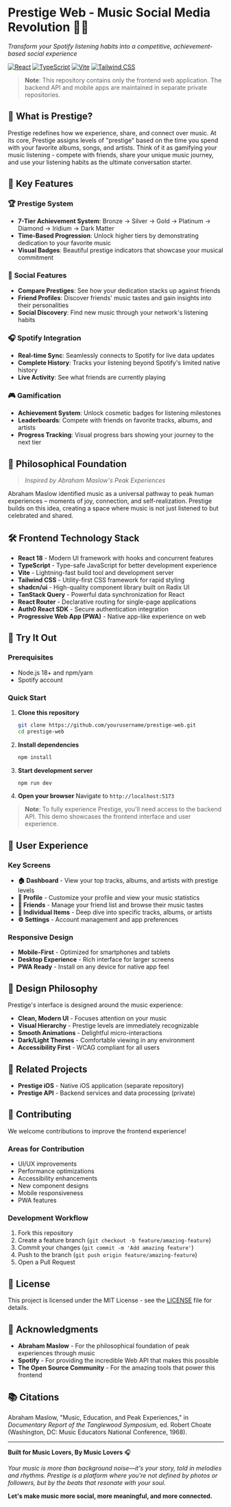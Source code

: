 # Prestige Web - Music Social Media Revolution 🎵✨

*Transform your Spotify listening habits into a competitive, achievement-based social experience*

[![React](https://img.shields.io/badge/React-18-61DAFB?logo=react)](https://react.dev/)
[![TypeScript](https://img.shields.io/badge/TypeScript-5-3178C6?logo=typescript)](https://www.typescriptlang.org/)
[![Vite](https://img.shields.io/badge/Vite-5-646CFF?logo=vite)](https://vitejs.dev/)
[![Tailwind CSS](https://img.shields.io/badge/Tailwind_CSS-3-06B6D4?logo=tailwindcss)](https://tailwindcss.com/)

> **Note**: This repository contains only the frontend web application. The backend API and mobile apps are maintained in separate private repositories.

## 🎯 What is Prestige?

Prestige redefines how we experience, share, and connect over music. At its core, Prestige assigns levels of "prestige" based on the time you spend with your favorite albums, songs, and artists. Think of it as gamifying your music listening - compete with friends, share your unique music journey, and use your listening habits as the ultimate conversation starter.

## 🌟 Key Features

### 🏆 **Prestige System**
- **7-Tier Achievement System**: Bronze → Silver → Gold → Platinum → Diamond → Iridium → Dark Matter
- **Time-Based Progression**: Unlock higher tiers by demonstrating dedication to your favorite music
- **Visual Badges**: Beautiful prestige indicators that showcase your musical commitment

### 🤝 **Social Features**
- **Compare Prestiges**: See how your dedication stacks up against friends
- **Friend Profiles**: Discover friends' music tastes and gain insights into their personalities
- **Social Discovery**: Find new music through your network's listening habits

### 🎧 **Spotify Integration**
- **Real-time Sync**: Seamlessly connects to Spotify for live data updates
- **Complete History**: Tracks your listening beyond Spotify's limited native history
- **Live Activity**: See what friends are currently playing

### 🎮 **Gamification**
- **Achievement System**: Unlock cosmetic badges for listening milestones
- **Leaderboards**: Compete with friends on favorite tracks, albums, and artists
- **Progress Tracking**: Visual progress bars showing your journey to the next tier

## 🧠 Philosophical Foundation

> *Inspired by Abraham Maslow's Peak Experiences*

Abraham Maslow identified music as a universal pathway to peak human experiences – moments of joy, connection, and self-realization. Prestige builds on this idea, creating a space where music is not just listened to but celebrated and shared.

## 🛠️ Frontend Technology Stack

- **React 18** - Modern UI framework with hooks and concurrent features
- **TypeScript** - Type-safe JavaScript for better development experience
- **Vite** - Lightning-fast build tool and development server
- **Tailwind CSS** - Utility-first CSS framework for rapid styling
- **shadcn/ui** - High-quality component library built on Radix UI
- **TanStack Query** - Powerful data synchronization for React
- **React Router** - Declarative routing for single-page applications
- **Auth0 React SDK** - Secure authentication integration
- **Progressive Web App (PWA)** - Native app-like experience on web

## 🚀 Try It Out

### **Prerequisites**
- Node.js 18+ and npm/yarn
- Spotify account

### **Quick Start**

1. **Clone this repository**
   ```bash
   git clone https://github.com/yourusername/prestige-web.git
   cd prestige-web
   ```

2. **Install dependencies**
   ```bash
   npm install
   ```

3. **Start development server**
   ```bash
   npm run dev
   ```

4. **Open your browser**
   Navigate to `http://localhost:5173`

> **Note**: To fully experience Prestige, you'll need access to the backend API. This demo showcases the frontend interface and user experience.

## 📱 User Experience

### **Key Screens**
- **🏠 Dashboard** - View your top tracks, albums, and artists with prestige levels
- **👤 Profile** - Customize your profile and view your music statistics  
- **👥 Friends** - Manage your friend list and browse their music tastes
- **🎵 Individual Items** - Deep dive into specific tracks, albums, or artists
- **⚙️ Settings** - Account management and app preferences

### **Responsive Design**
- **Mobile-First** - Optimized for smartphones and tablets
- **Desktop Experience** - Rich interface for larger screens
- **PWA Ready** - Install on any device for native app feel

## 🎨 Design Philosophy

Prestige's interface is designed around the music experience:
- **Clean, Modern UI** - Focuses attention on your music
- **Visual Hierarchy** - Prestige levels are immediately recognizable
- **Smooth Animations** - Delightful micro-interactions
- **Dark/Light Themes** - Comfortable viewing in any environment
- **Accessibility First** - WCAG compliant for all users

## 🔗 Related Projects

- **Prestige iOS** - Native iOS application (separate repository)
- **Prestige API** - Backend services and data processing (private)

## 🤝 Contributing

We welcome contributions to improve the frontend experience! 

### **Areas for Contribution**
- UI/UX improvements
- Performance optimizations
- Accessibility enhancements
- New component designs
- Mobile responsiveness
- PWA features

### **Development Workflow**
1. Fork this repository
2. Create a feature branch (`git checkout -b feature/amazing-feature`)
3. Commit your changes (`git commit -m 'Add amazing feature'`)
4. Push to the branch (`git push origin feature/amazing-feature`)
5. Open a Pull Request

## 📄 License

This project is licensed under the MIT License - see the [LICENSE](LICENSE) file for details.

## 🙏 Acknowledgments

- **Abraham Maslow** - For the philosophical foundation of peak experiences through music
- **Spotify** - For providing the incredible Web API that makes this possible
- **The Open Source Community** - For the amazing tools that power this frontend

## 📚 Citations

Abraham Maslow, "Music, Education, and Peak Experiences," in *Documentary Report of the Tanglewood Symposium*, ed. Robert Choate (Washington, DC: Music Educators National Conference, 1968).

---

**Built for Music Lovers, By Music Lovers** 🎧

*Your music is more than background noise—it's your story, told in melodies and rhythms. Prestige is a platform where you're not defined by photos or followers, but by the beats that resonate with your soul.*

**Let's make music more social, more meaningful, and more connected.**

